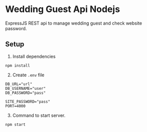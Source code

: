 # Wedding Guest Api Nodejs

ExpressJS REST api to manage wedding guest and check website password.

## Setup

1. Install dependencies
```
npm install
```

2. Create `.env` file
```
DB_URL="url"
DB_USERNAME="user"
DB_PASSWORD="pass"

SITE_PASSWORD="pass"
PORT=4000
```

3. Command to start server.
```
npm start
```